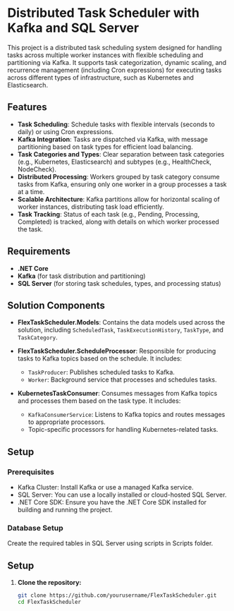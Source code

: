 # Distributed Task Scheduler with Kafka and SQL Server

This project is a distributed task scheduling system designed for handling tasks across multiple worker instances with flexible scheduling and partitioning via Kafka. It supports task categorization, dynamic scaling, and recurrence management (including Cron expressions) for executing tasks across different types of infrastructure, such as Kubernetes and Elasticsearch.

## Features
- **Task Scheduling**: Schedule tasks with flexible intervals (seconds to daily) or using Cron expressions.
- **Kafka Integration**: Tasks are dispatched via Kafka, with message partitioning based on task types for efficient load balancing.
- **Task Categories and Types**: Clear separation between task categories (e.g., Kubernetes, Elasticsearch) and subtypes (e.g., HealthCheck, NodeCheck).
- **Distributed Processing**: Workers grouped by task category consume tasks from Kafka, ensuring only one worker in a group processes a task at a time.
- **Scalable Architecture**: Kafka partitions allow for horizontal scaling of worker instances, distributing task load efficiently.
- **Task Tracking**: Status of each task (e.g., Pending, Processing, Completed) is tracked, along with details on which worker processed the task.

## Requirements
- **.NET Core**
- **Kafka** (for task distribution and partitioning)
- **SQL Server** (for storing task schedules, types, and processing status)

## Solution Components

- **FlexTaskScheduler.Models**: Contains the data models used across the solution, including `ScheduledTask`, `TaskExecutionHistory`, `TaskType`, and `TaskCategory`.

- **FlexTaskScheduler.ScheduleProcessor**: Responsible for producing tasks to Kafka topics based on the schedule. It includes:
  - `TaskProducer`: Publishes scheduled tasks to Kafka.
  - `Worker`: Background service that processes and schedules tasks.

- **KubernetesTaskConsumer**: Consumes messages from Kafka topics and processes them based on the task type. It includes:
  - `KafkaConsumerService`: Listens to Kafka topics and routes messages to appropriate processors.
  - Topic-specific processors for handling Kubernetes-related tasks.


## Setup
### Prerequisites
- Kafka Cluster: Install Kafka or use a managed Kafka service.
- SQL Server: You can use a locally installed or cloud-hosted SQL Server.
- .NET Core SDK: Ensure you have the .NET Core SDK installed for building and running the project.

### Database Setup
Create the required tables in SQL Server using scripts in Scripts folder.

## Setup

1. **Clone the repository:**

   ```bash
   git clone https://github.com/yourusername/FlexTaskScheduler.git
   cd FlexTaskScheduler
